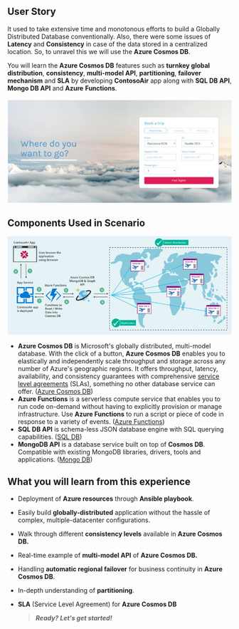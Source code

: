 ## User Story

It used to take extensive time and monotonous efforts to build a Globally Distributed Database conventionally. Also, there were some issues of **Latency** and **Consistency** in case of the data stored in a centralized location. So, to unravel this we will use the **Azure Cosmos DB**.

You will learn the **Azure Cosmos DB** features such as **turnkey global distribution**, **consistency**, **multi-model API**, **partitioning**, **failover mechanism** and **SLA** by developing **ContosoAir** app along with **SQL DB API**, **Mongo DB API** and **Azure** **Functions**.
<br/><br/>
    ![](img/Intro.jpg)

## Components Used in Scenario

   ![](img/architechture.jpg)

- **Azure Cosmos DB** is Microsoft's globally distributed, multi-model database. With the click of a button, **Azure Cosmos DB** enables you to elastically and independently scale throughput and storage across any number of Azure's geographic regions. It offers throughput, latency, availability, and consistency guarantees with comprehensive  [service level agreements](https://aka.ms/acdbsla) (SLAs), something no other database service can offer. ([Azure Cosmos DB](https://docs.microsoft.com/en-us/azure/cosmos-db/))
- **Azure Functions** is a serverless compute service that enables you to run code on-demand without having to explicitly provision or manage infrastructure. Use **Azure Functions** to run a script or piece of code in response to a variety of events. ([Azure Functions](https://docs.microsoft.com/en-us/azure/azure-functions/))
- **SQL DB API** is schema-less JSON database engine with SQL querying capabilities. ([SQL DB](https://docs.microsoft.com/en-us/azure/cosmos-db/documentdb-introduction))
- **MongoDB API** is a database service built on top of **Cosmos DB**. Compatible with existing MongoDB libraries, drivers, tools and applications. ([Mongo DB](https://docs.microsoft.com/en-us/azure/cosmos-db/mongodb-introduction))

## What you will learn from this experience

- Deployment of **Azure resources** through **Ansible playbook**.
- Easily build **globally-distributed** application without the hassle of complex, multiple-datacenter configurations.
- Walk through different **consistency levels** available in **Azure Cosmos DB.**
- Real-time example of **multi-model API** of **Azure Cosmos DB.**
- Handling **automatic regional failover** for business continuity in **Azure Cosmos DB**.
- In-depth understanding of **partitioning**.
- **SLA** (Service Level Agreement) for **Azure Cosmos DB**

  > _**Ready? Let's get started!**_


